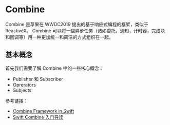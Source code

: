 # Combine

Combine 是苹果在 WWDC2019 提出的基于响应式编程的框架，类似于 ReactiveX。 Combine 可以将一些异步任务（诸如委托，通知，计时器，完成块和回调等）用一种更加统一和简洁的方式组织在一起。

## 基本概念

首先我们需要了解 Combine 中的一些核心概念：

- Publisher 和 Subscriber
- Oprerators
- Subjects






参考链接：

- [Combine Framework in Swift](https://medium.com/flawless-app-stories/combine-framework-in-swift-b730ccde131)
- [Swift Combine 入门导读](https://www.icodesign.me/posts/swift-combine/)
